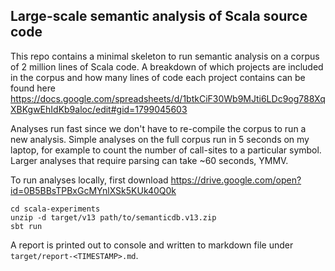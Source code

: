 ## Large-scale semantic analysis of Scala source code

This repo contains a minimal skeleton to run semantic analysis on a corpus of 2
million lines of Scala code.
A breakdown of which projects are included in the corpus and how many lines of
code each project contains can be found here
https://docs.google.com/spreadsheets/d/1btkCiF30Wb9MJti6LDc9og788XqXBKgwEhIdKb9aloc/edit#gid=1799045603

Analyses run fast since we don't have to re-compile the corpus to run a new analysis.
Simple analyses on the full corpus  run in 5 seconds on my laptop, for example to
count the number of call-sites to a particular symbol.
Larger analyses that require parsing can take ~60 seconds, YMMV.

To run analyses locally, first download https://drive.google.com/open?id=0B5BBsTPBxGcMYnlXSk5KUk40Q0k

```
cd scala-experiments
unzip -d target/v13 path/to/semanticdb.v13.zip
sbt run
```
A report is printed out to console and written to markdown file under
`target/report-<TIMESTAMP>.md`.
